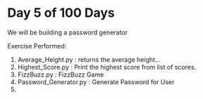 # Day 5 of 100 Days

We will be building a password generator

Exercise Performed:
1. Average_Height.py : returns the average height...
2. Highest_Score.py : Print the highest score from list of scores.
3. FizzBuzz.py : FizzBuzz Game
4. Password_Generator.py : Generate Password for User
5. 